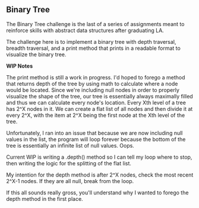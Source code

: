 <h2>Binary Tree</h2>

The Binary Tree challenge is the last of a series of assignments meant to reinforce skills with abstract data structures after graduating LA.

The challenge here is to implement a binary tree with depth traversal, breadth traversal, and a print method that prints in a readable format to visualize the binary tree.

**WIP Notes**

The print method is still a work in progress. I'd hoped to forego a method that returns depth of the tree by using math to calculate where a node would be located. Since we're including null nodes in order to properly visualize the shape of the tree, our tree is essentially always maximally filled and thus we can calculate every node's location. Every Xth level of a tree has 2^X nodes in it. We can create a flat list of all nodes and then divide it at every 2^X, with the item at 2^X being the first node at the Xth level of the tree.

Unfortunately, I ran into an issue that because we are now including null values in the list, the program will loop forever because the bottom of the tree is essentially an infinite list of null values. Oops.

Current WIP is writing a .depth() method so I can tell my loop where to stop, then writing the logic for the splitting of the flat list.

My intention for the depth method is after 2^X nodes, check the most recent 2^X-1 nodes. If they are all null, break from the loop.

If this all sounds really gross, you'll understand why I wanted to forego the depth method in the first place.

